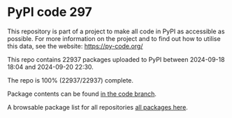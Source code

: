 # PyPI code 297

This repository is part of a project to make all code in PyPI as accessible as possible. For more information 
on the project and to find out how to utilise this data, see the website: https://py-code.org/

This repo contains 22937 packages uploaded to PyPI between 
2024-09-18 18:04 and 2024-09-20 22:30.

The repo is 100% (22937/22937) complete.

Package contents can be found [in the code branch](https://github.com/pypi-data/pypi-mirror-297/tree/code/packages).

A browsable package list for all repositories [all packages here](https://py-code.org/repositories/pypi-mirror-297).


